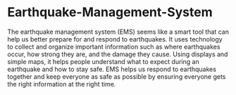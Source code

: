 # Earthquake-Management-System
The earthquake management system (EMS) seems like a smart tool that can help us better prepare for and respond to earthquakes. It uses technology to collect and organize important information such as where earthquakes occur, how strong they are, and the damage they cause. Using displays and simple maps, it helps people understand what to expect during an earthquake and how to stay safe. EMS helps us respond to earthquakes together and keep everyone as safe as possible by ensuring everyone gets the right information at the right time.
